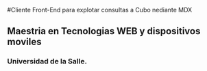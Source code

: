 #Cliente Front-End para explotar consultas a Cubo nediante MDX

## Maestria en Tecnologias WEB y dispositivos moviles

### Universidad de la Salle.
